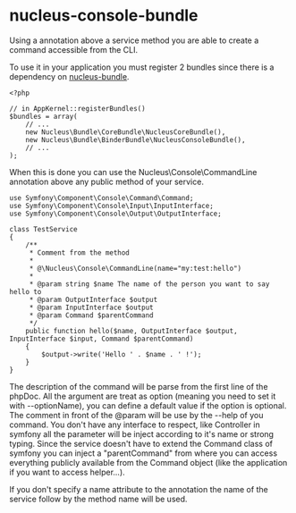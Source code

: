 nucleus-console-bundle
======================

Using a annotation above a service method you are able to create a command accessible from the CLI.

To use it in your application you must register 2 bundles since there is a dependency on [nucleus-bundle](https://github.com/mpoiriert/nucleus-bundle).

    <?php

    // in AppKernel::registerBundles()
    $bundles = array(
        // ...
        new Nucleus\Bundle\CoreBundle\NucleusCoreBundle(),
        new Nucleus\Bundle\BinderBundle\NucleusConsoleBundle(),
        // ...
    );

When this is done you can use the Nucleus\Console\CommandLine annotation above any public method of your service.

    use Symfony\Component\Console\Command\Command;
    use Symfony\Component\Console\Input\InputInterface;
    use Symfony\Component\Console\Output\OutputInterface;

    class TestService
    {
        /**
         * Comment from the method
         *
         * @\Nucleus\Console\CommandLine(name="my:test:hello")
         *
         * @param string $name The name of the person you want to say hello to
         * @param OutputInterface $output
         * @param InputInterface $output
         * @param Command $parentCommand
         */
        public function hello($name, OutputInterface $output, InputInterface $input, Command $parentCommand)
        {
            $output->write('Hello ' . $name . ' !');
        }
    }

The description of the command will be parse from the first line of the phpDoc. All the argument are treat as option
(meaning you need to set it with --optionName), you can define a default value if the option is optional. The comment
in front of the @param will be use by the --help of you command. You don't have any interface to respect, like
Controller in symfony all the parameter will be inject according to it's name or strong typing. Since the service
doesn't have to extend the Command class of symfony you can inject a "parentCommand" from where you can access everything
publicly available from the Command object (like the application if you want to access helper...).

If you don't specify a name attribute to the annotation the name of the service follow by the method name will be used.
